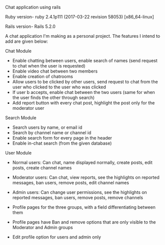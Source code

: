 Chat application using rails

Ruby version- ruby 2.4.1p111 (2017-03-22 revision 58053) [x86_64-linux]

Rails version- Rails 5.2.0

A chat application I'm making as a personal project. The features I intend to add are given below:

Chat Module

* Enable chatting between users, enable search of names (send request to chat when the user is requested)
* Enable video chat between two members
* Enable creation of chatrooms
* Allow users to be clicked by other users, send request to chat from the user who clicked to the user who was clicked
* If user b accepts, enable chat between the two users (same for when the user finds the other through search)
* Add report button with every chat post, highlight the post only for the moderator user

Search Module

* Search users by name, or email id
* Search by channel name or channel id
* Enable search form for every page in the header
* Enable in-chat search (from the given database)

User Module

* Normal users: Can chat, name displayed normally, create posts, edit posts, create channel names
* Moderator users: Can chat, view reports, see the highlights on reported messages, ban users, remove posts, edit channel names
* Admin users: Can change user permissions, see the highlights on reported messages, ban users, remove posts, remove channels

* Profile pages for the three groups, with a field differentiating between them
* Profile pages have Ban and remove options that are only visible to the Moderator and Admin groups
* Edit profile option for users and admin only

